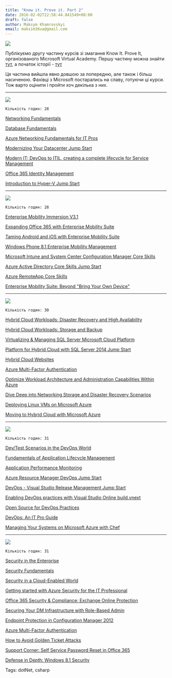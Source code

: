 ```yaml
---
title: "Know it. Prove it. Part 2"
date: 2016-02-02T22:58:44.841549+00:00
draft: false
author: Maksym Khamrovskyi
email: maksim36ua@gmail.com
---
```


<div class="image-wrapper">
    <img src="/images/2016/02/1454450029_1d3aa2c591ca48edb4f2f04fe540cf2b.png" class="post-image full-img">
</div>

Публікуємо другу частину курсів зі змагання Know It. Prove It, організованого Microsoft Virtual Academy. Першу частину можна знайти [тут](http://itkpi.pp.ua/know-it-prove-it-1/), а початок історії - [тут](https://vk.com/wall-42456628_15347)

Ця частина вийшла явно довшою за попередню, але також і більш насиченою. Фахівці з Microsoft постарались на славу, готуючи ці курси. Тож варто оцінити і пройти хоч декілька з них. 

-------

![](/images/2016/02/1454450269_80ad8720163a4a10bcfaebf64b6721ca.png)

`Кількість годин: 28`

[Networking Fundamentals](https://mva.microsoft.com/en-US/training-courses/networking-fundamentals-8249)

[Database Fundamentals](https://mva.microsoft.com/en-US/training-courses/database-fundamentals-8243)

[Azure Networking Fundamentals for IT Pros](https://mva.microsoft.com/en-US/training-courses/azure-networking-fundamentals-for-it-pros-8917)

[Modernizing Your Datacenter Jump Start](https://mva.microsoft.com/en-US/training-courses/modernizing-your-datacenter-jump-start-8410)

[Modern IT: DevOps to ITIL, creating a complete lifecycle for Service Management](https://mva.microsoft.com/en-US/training-courses/modern-it-devops-to-itil-creating-a-complete-lifecycle-for-service-management-11410)

[Office 365 Identity Management](https://mva.microsoft.com/en-US/training-courses/office-365-identity-management-8403)

[Introduction to Hyper-V Jump Start](https://mva.microsoft.com/en-US/training-courses/introduction-to-hyper-v-jump-start-12644)

-------

![](/images/2016/02/1454450269_ce7fd9b006a24cd08bf9c97cd0fc9c03.png)

`Кількість годин: 28`

[Enterprise Mobility Immersion V3.1](https://mva.microsoft.com/en-us/training-courses/enterprise-mobility-immersion-v31-9068)

[Expanding Office 365 with Enterprise Mobility Suite](https://mva.microsoft.com/en-us/training-courses/expanding-office-365-with-enterprise-mobility-suite-8332)

[Taming Android and iOS with Enterprise Mobility Suite](https://mva.microsoft.com/en-us/training-courses/taming-android-and-ios-with-enterprise-mobility-suite-8914)

[Windows Phone 8.1 Enterprise Mobility Management](https://mva.microsoft.com/en-us/training-courses/windows-phone-81-enterprise-mobility-management-8857)

[Microsoft Intune and System Center Configuration Manager Core Skills](https://mva.microsoft.com/en-us/training-courses/microsoft-intune-and-system-center-configuration-manager-core-skills-11791)

[Azure Active Directory Core Skills Jump Start](https://mva.microsoft.com/en-us/training-courses/azure-active-directory-core-skills-jump-start-8736)

[Azure RemoteApp Core Skills](https://mva.microsoft.com/en-us/training-courses/azure-remoteapp-core-skills-11814)

[Enterprise Mobility Suite: Beyond "Bring Your Own Device"](https://mva.microsoft.com/en-US/training-courses/enterprise-mobility-suite-beyond-bring-your-own-device-15707)

-------

![](/images/2016/02/1454450269_1be8b803455c423ab8de644008fd7ab5.png)

`Кількість годин: 30`

[Hybrid Cloud Workloads: Disaster Recovery and High Availability](https://mva.microsoft.com/en-US/training-courses/hybrid-cloud-workloads-disaster-recovery-and-high-availability-8334)

[Hybrid Cloud Workloads: Storage and Backup](https://mva.microsoft.com/en-US/training-courses/hybrid-cloud-workloads-storage-and-backup-8335)

[Virtualizing & Managing SQL Server Microsoft Cloud Platform](https://mva.microsoft.com/en-US/training-courses/virtualizing-managing-sql-server-microsoft-cloud-platform-8871)

[Platform for Hybrid Cloud with SQL Server 2014 Jump Start](https://mva.microsoft.com/en-us/training-courses/platform-for-hybrid-cloud-with-sql-server-2014-jump-start-8256)

[Hybrid Cloud Websites](https://mva.microsoft.com/en-US/training-courses/hybrid-cloud-websites-8913)

[Azure Multi-Factor Authentication](https://mva.microsoft.com/en-US/training-courses/azure-multi-factor-authentication-8909)

[Optimize Workload Architecture and Administration Capabilities Within Azure](https://mva.microsoft.com/en-US/training-courses/optimize-workload-architecture-and-administration-capabilities-within-azure-8903)

[Dive Deep into Networking Storage and Disaster Recovery Scenarios](https://mva.microsoft.com/en-US/training-courses/dive-deep-into-networking-storage-and-disaster-recovery-scenarios-8901)

[Deploying Linux VMs on Microsoft Azure](https://mva.microsoft.com/en-US/training-courses/deploying-linux-vms-on-microsoft-azure-8451)

[Moving to Hybrid Cloud with Microsoft Azure](https://mva.microsoft.com/en-us/training-courses/moving-to-hybrid-cloud-with-microsoft-azure-8372)

-------

![](/images/2016/02/1454450269_b9e68bfbb6834f86a924ab2ef535deac.png)

`Кількість годин: 31`

[Dev/Test Scenarios in the DevOps World](https://mva.microsoft.com/en-US/training-courses/dev-test-scenarios-in-the-devops-world-8420)

[Fundamentals of Application Lifecycle Management](https://mva.microsoft.com/en-US/training-courses/fundamentals-of-application-lifecycle-management-10520)

[Application Performance Monitoring](https://mva.microsoft.com/en-US/training-courses/application-performance-monitoring-8528)

[Azure Resource Manager DevOps Jump Start](https://mva.microsoft.com/en-US/training-courses/azure-resource-manager-devops-jump-start-8413)

[DevOps - Visual Studio Release Management Jump Start](https://mva.microsoft.com/en-US/training-courses/devops-visual-studio-release-management-jump-start-8845)

[Enabling DevOps practices with Visual Studio Online build.vnext](https://mva.microsoft.com/en-US/training-courses/enabling-devops-practices-with-visual-studio-online-build-12478)

[Open Source for DevOps Practices](https://mva.microsoft.com/en-US/training-courses/open-source-for-devops-practices-9065)

[DevOps: An IT Pro Guide](https://mva.microsoft.com/en-US/training-courses/devops-an-it-pro-guide-8286)

[Managing Your Systems on Microsoft Azure with Chef](https://mva.microsoft.com/en-US/training-courses/managing-your-systems-on-microsoft-azure-with-chef-8468)

-------

![](/images/2016/02/1454450269_4f8aab992c9943838a72ad3995c204c8.png)

`Кількість годин: 31`

[Security in the Enterprise](https://mva.microsoft.com/en-us/training-courses/security-in-the-enterprise-11859)

[Security Fundamentals](https://mva.microsoft.com/en-us/training-courses/security-fundamentals-8283)

[Security in a Cloud-Enabled World](https://mva.microsoft.com/en-us/training-courses/security-in-a-cloudenabled-world-12725)

[Getting started with Azure Security for the IT Professional](https://mva.microsoft.com/en-us/training-courses/getting-started-with-azure-security-for-the-it-professional-11165)

[Office 365 Security & Compliance: Exchange Online Protection](https://mva.microsoft.com/en-us/training-courses/office-365-security-compliance-exchange-online-protection-8415)

[Securing Your DM Infrastructure with Role-Based Admin](https://mva.microsoft.com/en-us/training-courses/securing-your-dm-infrastructure-with-rolebased-admin-8381)

[Endpoint Protection in Configuration Manager 2012](https://mva.microsoft.com/en-US/training-courses/endpoint-protection-in-configuration-manager-2012-10547)

[Azure Multi-Factor Authentication](https://mva.microsoft.com/en-US/training-courses/azure-multi-factor-authentication-8909)

[How to Avoid Golden Ticket Attacks](https://mva.microsoft.com/en-US/training-courses/how-to-avoid-golden-ticket-attacks-12134)

[Support Corner: Self Service Password Reset in Office 365](https://mva.microsoft.com/en-US/training-courses/support-corner-self-service-password-reset-in-office-365-8928)

[Defense in Depth: Windows 8.1 Security](https://mva.microsoft.com/en-US/training-courses/defense-in-depth-windows-8-1-security-8290)

Tags: dotNet, csharp

